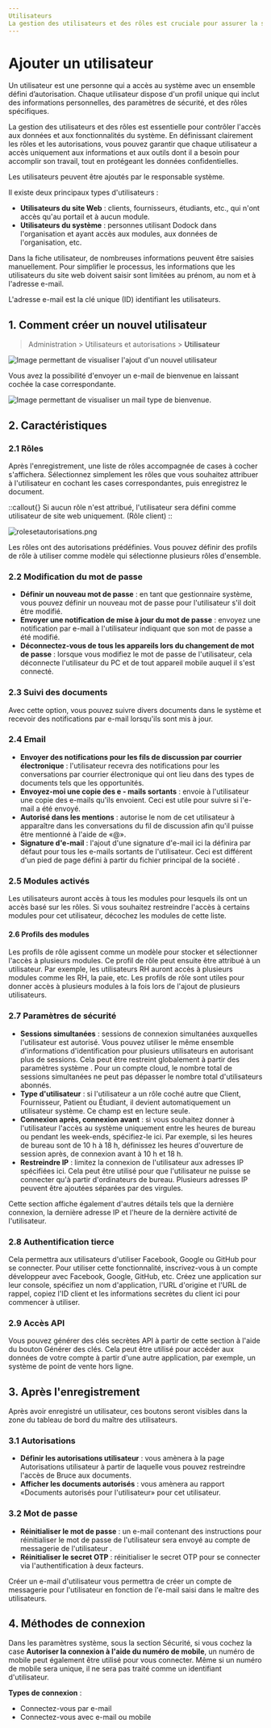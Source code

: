 ```yaml
---
Utilisateurs 
La gestion des utilisateurs et des rôles est cruciale pour assurer la sécurité et l'efficacité du système. Voici une explication détaillée des utilisateurs et des rôles dans Dokos.
---
```


# Ajouter un utilisateur

Un utilisateur est une personne qui a accès au système avec un ensemble défini d’autorisation. Chaque utilisateur dispose d'un profil unique qui inclut des informations personnelles, des paramètres de sécurité, et des rôles spécifiques.


La gestion des utilisateurs et des rôles est essentielle pour contrôler l'accès aux données et aux fonctionnalités du système. En définissant clairement les rôles et les autorisations, vous pouvez garantir que chaque utilisateur a accès uniquement aux informations et aux outils dont il a besoin pour accomplir son travail, tout en protégeant les données confidentielles.

Les utilisateurs peuvent être ajoutés par le responsable système.


Il existe deux principaux types d'utilisateurs :

- **Utilisateurs du site Web** : clients, fournisseurs, étudiants, etc., qui n'ont accès qu'au portail et à aucun module.
- **Utilisateurs du système** : personnes utilisant Dodock dans l'organisation et ayant accès aux modules, aux données de l'organisation, etc.

Dans la fiche utilisateur, de nombreuses informations peuvent être saisies manuellement. Pour simplifier le processus, les informations que les utilisateurs du site web doivent saisir sont limitées au prénom, au nom et à l'adresse e-mail.

L'adresse e-mail est la clé unique (ID) identifiant les utilisateurs.

## 1. Comment créer un nouvel utilisateur

> Administration > Utilisateurs et autorisations > **Utilisateur**


![Image permettant de visualiser l'ajout d'un nouvel utilisateur](/newutilisateurdetails.png)

Vous avez la possibilité d'envoyer un e-mail de bienvenue en laissant cochée la case correspondante.

![Image permettant de visualiser un mail type de bienvenue.](/mailbienvenue.png)


## 2. Caractéristiques

### 2.1 Rôles

Après l'enregistrement, une liste de rôles accompagnée de cases à cocher s'affichera. Sélectionnez simplement les rôles que vous souhaitez attribuer à l'utilisateur en cochant les cases correspondantes, puis enregistrez le document.

::callout{}
Si aucun rôle n'est attribué, l'utilisateur sera défini comme utilisateur de site web uniquement. (Rôle client)
::

![rolesetautorisations.png](/rolesetautorisations.png)

Les rôles ont des autorisations prédéfinies. Vous pouvez définir des profils de rôle à utiliser comme modèle qui sélectionne plusieurs rôles d'ensemble.

### 2.2 Modification du mot de passe

- **Définir un nouveau mot de passe** : en tant que gestionnaire système, vous pouvez définir un nouveau mot de passe pour l'utilisateur s'il doit être modifié.
- **Envoyer une notification de mise à jour du mot de passe** : envoyez une notification par e-mail à l'utilisateur indiquant que son mot de passe a été modifié.
- **Déconnectez-vous de tous les appareils lors du changement de mot de passe** : lorsque vous modifiez le mot de passe de l'utilisateur, cela déconnecte l'utilisateur du PC et de tout appareil mobile auquel il s'est connecté.

### 2.3 Suivi des documents

Avec cette option, vous pouvez suivre divers documents dans le système et recevoir des notifications par e-mail lorsqu'ils sont mis à jour.

### 2.4 Email

- **Envoyer des notifications pour les fils de discussion par courrier électronique** : l'utilisateur recevra des notifications pour les conversations par courrier électronique qui ont lieu dans des types de documents tels que les opportunités.
- **Envoyez-moi une copie des e - mails sortants** : envoie à l'utilisateur une copie des e-mails qu'ils envoient. Ceci est utile pour suivre si l'e-mail a été envoyé.
- **Autorisé dans les mentions** : autorise le nom de cet utilisateur à apparaître dans les conversations du fil de discussion afin qu'il puisse être mentionné à l'aide de «@».
- **Signature d'e-mail** : l'ajout d'une signature d'e-mail ici la définira par défaut pour tous les e-mails sortants de l'utilisateur. Ceci est différent d'un pied de page défini à partir du fichier principal de la société .

### 2.5 Modules activés

Les utilisateurs auront accès à tous les modules pour lesquels ils ont un accès basé sur les rôles. Si vous souhaitez restreindre l'accès à certains modules pour cet utilisateur, décochez les modules de cette liste.

#### 2.6 Profils des modules

Les profils de rôle agissent comme un modèle pour stocker et sélectionner l'accès à plusieurs modules. Ce profil de rôle peut ensuite être attribué à un utilisateur. Par exemple, les utilisateurs RH auront accès à plusieurs modules comme les RH, la paie, etc. Les profils de rôle sont utiles pour donner accès à plusieurs modules à la fois lors de l'ajout de plusieurs utilisateurs.

### 2.7 Paramètres de sécurité

- **Sessions simultanées** : sessions de connexion simultanées auxquelles l'utilisateur est autorisé. Vous pouvez utiliser le même ensemble d'informations d'identification pour plusieurs utilisateurs en autorisant plus de sessions. Cela peut être restreint globalement à partir des paramètres système . Pour un compte cloud, le nombre total de sessions simultanées ne peut pas dépasser le nombre total d'utilisateurs abonnés.
- **Type d'utilisateur** : si l'utilisateur a un rôle coché autre que Client, Fournisseur, Patient ou Étudiant, il devient automatiquement un utilisateur système. Ce champ est en lecture seule.
- **Connexion après, connexion avant** : si vous souhaitez donner à l'utilisateur l'accès au système uniquement entre les heures de bureau ou pendant les week-ends, spécifiez-le ici. Par exemple, si les heures de bureau sont de 10 h à 18 h, définissez les heures d'ouverture de session après, de connexion avant à 10 h et 18 h.
- **Restreindre IP** : limitez la connexion de l'utilisateur aux adresses IP spécifiées ici. Cela peut être utilisé pour que l'utilisateur ne puisse se connecter qu'à partir d'ordinateurs de bureau. Plusieurs adresses IP peuvent être ajoutées séparées par des virgules.

Cette section affiche également d'autres détails tels que la dernière connexion, la dernière adresse IP et l'heure de la dernière activité de l'utilisateur.

### 2.8 Authentification tierce

Cela permettra aux utilisateurs d'utiliser Facebook, Google ou GitHub pour se connecter. Pour utiliser cette fonctionnalité, inscrivez-vous à un compte développeur avec Facebook, Google, GitHub, etc. Créez une application sur leur console, spécifiez un nom d'application, l'URL d'origine et l'URL de rappel, copiez l'ID client et les informations secrètes du client ici pour commencer à utiliser.

### 2.9 Accès API

Vous pouvez générer des clés secrètes API à partir de cette section à l'aide du bouton Générer des clés. Cela peut être utilisé pour accéder aux données de votre compte à partir d'une autre application, par exemple, un système de point de vente hors ligne.

## 3. Après l'enregistrement

Après avoir enregistré un utilisateur, ces boutons seront visibles dans la zone du tableau de bord du maître des utilisateurs.

### 3.1 Autorisations

- **Définir les autorisations utilisateur** : vous amènera à la page Autorisations utilisateur à partir de laquelle vous pouvez restreindre l'accès de Bruce aux documents.
- **Afficher les documents autorisés** : vous amènera au rapport «Documents autorisés pour l'utilisateur» pour cet utilisateur. 

### 3.2 Mot de passe

- **Réinitialiser le mot de passe** : un e-mail contenant des instructions pour réinitialiser le mot de passe de l'utilisateur sera envoyé au compte de messagerie de l'utilisateur .
- **Réinitialiser le secret OTP** : réinitialiser le secret OTP pour se connecter via l'authentification à deux facteurs.

Créer un e-mail d'utilisateur vous permettra de créer un compte de messagerie pour l'utilisateur en fonction de l'e-mail saisi dans le maître des utilisateurs.

## 4. Méthodes de connexion

Dans les paramètres système, sous la section Sécurité, si vous cochez la case **Autoriser la connexion à l'aide du numéro de mobile**, un numéro de mobile peut également être utilisé pour vous connecter. Même si un numéro de mobile sera unique, il ne sera pas traité comme un identifiant d'utilisateur.

**Types de connexion** :

- Connectez-vous par e-mail
- Connectez-vous avec e-mail ou mobile
